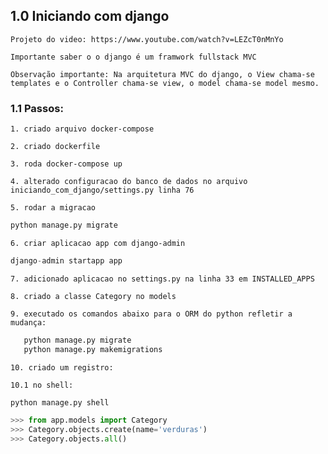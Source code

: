## 1.0 Iniciando com django

    Projeto do video: https://www.youtube.com/watch?v=LEZcT0nMnYo

    Importante saber o o django é um framwork fullstack MVC

    Observação importante: Na arquitetura MVC do django, o View chama-se templates e o Controller chama-se view, o model chama-se model mesmo.


### 1.1 Passos:

    1. criado arquivo docker-compose 

    2. criado dockerfile

    3. roda docker-compose up

    4. alterado configuracao do banco de dados no arquivo iniciando_com_django/settings.py linha 76

    5. rodar a migracao  
```python
python manage.py migrate
```
    6. criar aplicacao app com django-admin 
```python 
django-admin startapp app 
```

    7. adicionado aplicacao no settings.py na linha 33 em INSTALLED_APPS

    8. criado a classe Category no models

    9. executado os comandos abaixo para o ORM do python refletir a mudança:
```python
   python manage.py migrate 
   python manage.py makemigrations
```
    10. criado um registro:

    10.1 no shell:
```python 
python manage.py shell 

>>> from app.models import Category
>>> Category.objects.create(name='verduras')
>>> Category.objects.all()

```